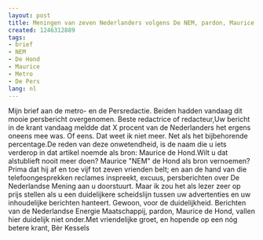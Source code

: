 ```yaml
---
layout: post
title: Meningen van zeven Nederlanders volgens De NEM, pardon, Maurice de Hond.
created: 1246312889
tags:
- brief
- NEM
- De Hond
- Maurice
- Metro
- De Pers
lang: nl
---
```

Mijn brief aan de metro- en de Persredactie. Beiden hadden vandaag dit mooie persbericht overgenomen. Beste redactrice of redacteur,Uw bericht in de krant vandaag meldde dat X procent van de Nederlanders het ergens oneens mee was. Of eens. Dat weet ik niet meer. Net als het bijbehorende percentage.De reden van deze onwetendheid, is de naam die u iets verderop in dat artikel noemde als bron: Maurice de Hond.Wilt u dat alstublieft nooit meer doen? Maurice "NEM" de Hond als bron vernoemen? Prima dat hij af en toe vijf tot zeven vrienden belt; en aan de hand van die telefoongesprekken reclames inspreekt, excuus, persberichten over De Nederlandse Mening aan u doorstuurt. Maar ik zou het als lezer zeer op prijs stellen als u een duidelijkere scheidslijn tussen uw advertenties en uw inhoudelijke berichten hanteert. Gewoon, voor de duidelijkheid. Berichten van de Nederlandse Energie Maatschappij, pardon, Maurice de Hond, vallen hier duidelijk niet onder.Met vriendelijke groet, en hopende op een nóg betere krant, Bèr Kessels
